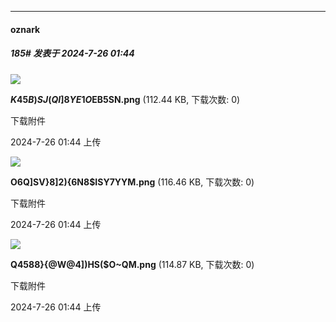 ﻿
*****

####  oznark  
##### 185#       发表于 2024-7-26 01:44

<img src="https://img.saraba1st.com/forum/202407/25/104449r0c24p5cvvd5yymp.png" referrerpolicy="no-referrer">

<strong>$K45B)SJ(QI]8YE1O$EB5SN.png</strong> (112.44 KB, 下载次数: 0)

下载附件

2024-7-26 01:44 上传

<img src="https://img.saraba1st.com/forum/202407/25/104453gg8dzxe8gs8xajbq.png" referrerpolicy="no-referrer">

<strong>O6Q]SV}8]2){6N8$ISY7YYM.png</strong> (116.46 KB, 下载次数: 0)

下载附件

2024-7-26 01:44 上传

<img src="https://img.saraba1st.com/forum/202407/25/104457hqj8t6gtqbb8g6y8.png" referrerpolicy="no-referrer">

<strong>Q4588}{@W@4])HS($O~QM.png</strong> (114.87 KB, 下载次数: 0)

下载附件

2024-7-26 01:44 上传


